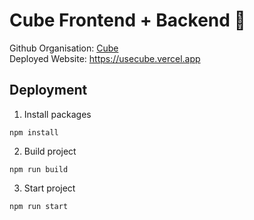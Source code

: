 # Cube Frontend + Backend 🧊

Github Organisation: [Cube](https://github.com/usecube)
<br />
Deployed Website: https://usecube.vercel.app

## Deployment

1. Install packages
```
npm install
```

2. Build project
```
npm run build
```

3. Start project
```
npm run start
```
